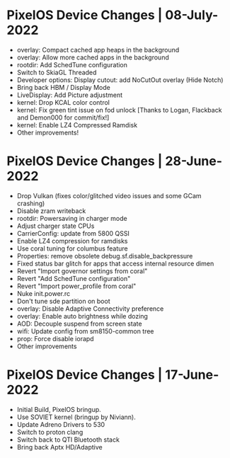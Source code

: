 # PixelOS Device Changes | 08-July-2022
- overlay: Compact cached app heaps in the background
- overlay: Allow more cached apps in the background
- rootdir: Add SchedTune configuration
- Switch to SkiaGL Threaded
- Developer options: Display cutout: add NoCutOut overlay (Hide Notch)
- Bring back HBM / Display Mode
- LiveDisplay: Add Picture adjustment
- kernel: Drop KCAL color control
- kernel: Fix green tint issue on fod unlock [Thanks to Logan, Flackback and Demon000 for commit/fix!]
- kernel: Enable LZ4 Compressed Ramdisk
- Other improvements!

# PixelOS Device Changes | 28-June-2022
- Drop Vulkan (fixes color/glitched video issues and some GCam crashing)
- Disable zram writeback 
- rootdir: Powersaving in charger mode
- Adjust charger state CPUs
- CarrierConfig: update from 5800 QSSI
- Enable LZ4 compression for ramdisks
- Use coral tuning for columbus feature
- Properties: remove obsolete debug.sf.disable_backpressure
- Fixed status bar glitch for apps that access internal resource dimen
- Revert "Import governor settings from coral"
- Revert "Add SchedTune configuration"
- Revert "Import power_profile from coral"
- Nuke init.power.rc
- Don't tune sde partition on boot
- overlay: Disable Adaptive Connectivity preference
- overlay: Enable auto brightness while dozing
- AOD: Decouple suspend from screen state
- wifi: Update config from sm8150-common tree 
- prop: Force disable iorapd
- Other improvements

# PixelOS Device Changes | 17-June-2022
- Initial Build, PixelOS bringup.
- Use SOVIET kernel (bringup by Niviann).
- Update Adreno Drivers to 530
- Switch to proton clang
- Switch back to QTI Bluetooth stack
- Bring back Aptx HD/Adaptive
